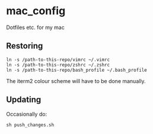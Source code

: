# mac_config
Dotfiles etc. for my mac

## Restoring
```
ln -s /path-to-this-repo/vimrc ~/.vimrc
ln -s /path-to-this-repo/zshrc ~/.zshrc
ln -s /path-to-this-repo/bash_profile ~/.bash_profile
```
The iterm2 colour scheme will have to be done manually.

## Updating
Occasionally do:
```
sh push_changes.sh 
```

